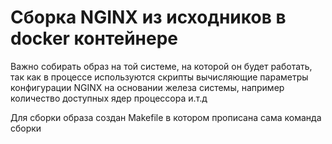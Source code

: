 # Сборка NGINX из исходников в docker контейнере

Важно собирать образ на той системе, на которой он будет работать, так как в процессе используются скрипты вычисляющие параметры конфигурации NGINX на основании железа системы, например количество доступных ядер процессора и.т.д

Для сборки образа создан Makefile в котором прописана сама команда сборки

